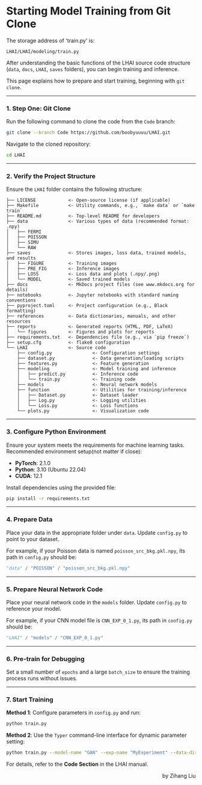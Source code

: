 # Starting Model Training from Git Clone

The storage address of 'train.py' is:

```
LHAI/LHAI/modeling/train.py
```

After understanding the basic functions of the LHAI source code structure (`data`, `docs`, `LHAI`, `saves` folders), you can begin training and inference.

This page explains how to prepare and start training, beginning with `git clone`.

---

### 1. Step One: Git Clone

Run the following command to clone the code from the `Code` branch:

```bash
git clone --branch Code https://github.com/boobyuuuu/LHAI.git
```

Navigate to the cloned repository:

```bash
cd LHAI
```

---

### 2. Verify the Project Structure

Ensure the `LHAI` folder contains the following structure:

```
├── LICENSE            <- Open-source license (if applicable)
├── Makefile           <- Utility commands, e.g., `make data` or `make train`
├── README.md          <- Top-level README for developers
├── data               <- Various types of data (recommended format: .npy)
│   ├── FERMI
│   ├── POISSON
│   ├── SIMU
│   └── RAW
├── saves              <- Stores images, loss data, trained models, and results
│   ├── FIGURE         <- Training images
│   ├── PRE_FIG        <- Inference images
│   ├── LOSS           <- Loss data and plots (.npy/.png)
│   └── MODEL          <- Saved trained models
├── docs               <- MkDocs project files (see www.mkdocs.org for details)
├── notebooks          <- Jupyter notebooks with standard naming conventions
├── pyproject.toml     <- Project configuration (e.g., Black formatting)
├── references         <- Data dictionaries, manuals, and other resources
├── reports            <- Generated reports (HTML, PDF, LaTeX)
│   └── figures        <- Figures and plots for reports
├── requirements.txt   <- Dependencies file (e.g., via `pip freeze`)
├── setup.cfg          <- flake8 configuration
└── LHAI               <- Source code
    ├── config.py               <- Configuration settings
    ├── dataset.py              <- Data generation/loading scripts
    ├── features.py             <- Feature generation
    ├── modeling                <- Model training and inference
    │   ├── predict.py          <- Inference code
    │   └── train.py            <- Training code
    ├── models                  <- Neural network models
    ├── function                <- Utilities for training/inference
    │   ├── Dataset.py          <- Dataset loader
    │   ├── Log.py              <- Logging utilities
    │   └── Loss.py             <- Loss functions
    └── plots.py                <- Visualization code
```

---

### 3. Configure Python Environment

Ensure your system meets the requirements for machine learning tasks. Recommended environment setup(not matter if close):

- **PyTorch**: 2.1.0
- **Python**: 3.10 (Ubuntu 22.04)
- **CUDA**: 12.1

Install dependencies using the provided file:

```bash
pip install -r requirements.txt
```

---

### 4. Prepare Data

Place your data in the appropriate folder under `data`. Update `config.py` to point to your dataset.

For example, if your Poisson data is named `poisson_src_bkg.pkl.npy`, its path in `config.py` should be:

```python
"data" / "POISSON" / "poisson_src_bkg.pkl.npy"
```

---

### 5. Prepare Neural Network Code

Place your neural network code in the `models` folder. Update `config.py` to reference your model.

For example, if your CNN model file is `CNN_EXP_0_1.py`, its path in `config.py` should be:

```python
"LHAI" / "models" / "CNN_EXP_0_1.py"
```

---

### 6. Pre-train for Debugging

Set a small number of `epochs` and a large `batch_size` to ensure the training process runs without issues.

---

### 7. Start Training

**Method 1**: Configure parameters in `config.py` and run:

```bash
python train.py
```

**Method 2**: Use the `Typer` command-line interface for dynamic parameter setting:

```bash
python train.py --model-name "GAN" --exp-name "MyExperiment" --data-dir "./data" --data-name "dataset.csv" --seed 42 --traintype "supervised" --frac-train 0.8 --epochs 10 --batch-size 32 --latentdim 128 --lr-max 0.01 --lr-min 0.001
```

For details, refer to the **Code Section** in the LHAI manual.

<p align='right'>by Zihang Liu</p>